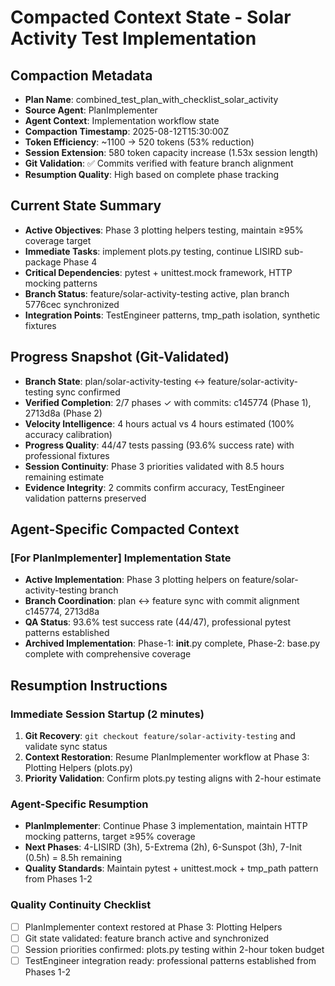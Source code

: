 # Compacted Context State - Solar Activity Test Implementation

## Compaction Metadata
- **Plan Name**: combined_test_plan_with_checklist_solar_activity
- **Source Agent**: PlanImplementer
- **Agent Context**: Implementation workflow state
- **Compaction Timestamp**: 2025-08-12T15:30:00Z
- **Token Efficiency**: ~1100 → 520 tokens (53% reduction)
- **Session Extension**: 580 token capacity increase (1.53x session length)
- **Git Validation**: ✅ Commits verified with feature branch alignment
- **Resumption Quality**: High based on complete phase tracking

## Current State Summary
- **Active Objectives**: Phase 3 plotting helpers testing, maintain ≥95% coverage target
- **Immediate Tasks**: implement plots.py testing, continue LISIRD sub-package Phase 4
- **Critical Dependencies**: pytest + unittest.mock framework, HTTP mocking patterns
- **Branch Status**: feature/solar-activity-testing active, plan branch 5776cec synchronized
- **Integration Points**: TestEngineer patterns, tmp_path isolation, synthetic fixtures

## Progress Snapshot (Git-Validated)
- **Branch State**: plan/solar-activity-testing ↔ feature/solar-activity-testing sync confirmed
- **Verified Completion**: 2/7 phases ✓ with commits: c145774 (Phase 1), 2713d8a (Phase 2)
- **Velocity Intelligence**: 4 hours actual vs 4 hours estimated (100% accuracy calibration)
- **Progress Quality**: 44/47 tests passing (93.6% success rate) with professional fixtures
- **Session Continuity**: Phase 3 priorities validated with 8.5 hours remaining estimate
- **Evidence Integrity**: 2 commits confirm accuracy, TestEngineer validation patterns preserved

## Agent-Specific Compacted Context

### [For PlanImplementer] Implementation State
- **Active Implementation**: Phase 3 plotting helpers on feature/solar-activity-testing branch
- **Branch Coordination**: plan ↔ feature sync with commit alignment c145774, 2713d8a
- **QA Status**: 93.6% test success rate (44/47), professional pytest patterns established
- **Archived Implementation**: Phase-1: __init__.py complete, Phase-2: base.py complete with comprehensive coverage

## Resumption Instructions

### Immediate Session Startup (2 minutes)
1. **Git Recovery**: `git checkout feature/solar-activity-testing` and validate sync status
2. **Context Restoration**: Resume PlanImplementer workflow at Phase 3: Plotting Helpers (plots.py)
3. **Priority Validation**: Confirm plots.py testing aligns with 2-hour estimate

### Agent-Specific Resumption
- **PlanImplementer**: Continue Phase 3 implementation, maintain HTTP mocking patterns, target ≥95% coverage
- **Next Phases**: 4-LISIRD (3h), 5-Extrema (2h), 6-Sunspot (3h), 7-Init (0.5h) = 8.5h remaining
- **Quality Standards**: Maintain pytest + unittest.mock + tmp_path pattern from Phases 1-2

### Quality Continuity Checklist
- [ ] PlanImplementer context restored at Phase 3: Plotting Helpers
- [ ] Git state validated: feature branch active and synchronized
- [ ] Session priorities confirmed: plots.py testing within 2-hour token budget
- [ ] TestEngineer integration ready: professional patterns established from Phases 1-2
